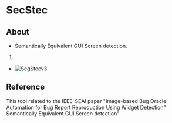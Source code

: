 # SecStec
## About
 - Semantically Equivalent GUI Screen detection.
 1. 
 - ![SegStecv3](https://user-images.githubusercontent.com/48971920/114656895-da806680-9d29-11eb-9384-56d2a5ff8795.png)

 

## Reference
This tool related to the IEEE-SEAI paper "Image-based Bug Oracle Automation for Bug Report Reproduction Using Widget Detection" Semantically Equivalent GUI Screen detection"



